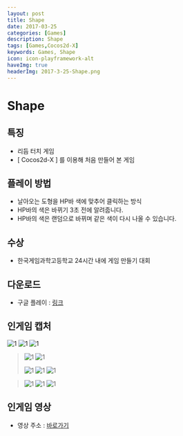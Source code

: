 ```yaml
---
layout: post
title: Shape
date: 2017-03-25
categories: [Games]
description: Shape
tags: [Games,Cocos2d-X]
keywords: Games, Shape
icon: icon-playframework-alt
haveImg: true
headerImg: 2017-3-25-Shape.png
---
```


# Shape

## 특징
- 리듬 터치 게임
- [ Cocos2d-X ] 를 이용해 처음 만들어 본 게임

## 플레이 방법
- 날아오는 도형을 HP바 색에 맞추어 클릭하는 방식
- HP바의 색은 바뀌기 3초 전에 알려줍니다.
- HP바의 색은 랜덤으로 바뀌며 같은 색이 다시 나올 수 있습니다.

## 수상
- 한국게임과학고등학교 24시간 내에 게임 만들기 대회

## 다운로드
- 구글 플레이 : [링크](https://play.google.com/store/apps/details?id=com.threekb.shape&hl=ko)

## 인게임 캡처
![1](https://lh3.googleusercontent.com/gd4sAGgkpi2BZ9RC9qYrjAFlwQxadPQZkih_hWjBX8TUxrQ67B2fYsDPznXJ44UiYd0=h900-rw)
![1](https://lh3.googleusercontent.com/vI4TLkELZQPH8KM2-1IcTbAYgwPddFybEhaxgDZ-mca-Lz07Ir4bvrPESmmcg7hUGpq3=h900-rw)
![1](https://lh3.googleusercontent.com/YI9zcM08FizKWrS2C4TB7-IyZX2AOIcA15oU0seeOCQmkKkUdgPek8I6pFv-yBjceg=h900-rw)
> ![1](http://postfiles12.naver.net/20150627_251/kyechan99_1435411920029p7Iz1_PNG/2.PNG?type=w1)
> ![1](http://postfiles11.naver.net/20150627_266/kyechan99_1435411920196NO0zf_PNG/3.PNG?type=w1)
>
> ![1](http://postfiles14.naver.net/20150627_141/kyechan99_1435412340511mTgfd_JPEG/7.png?type=w1)
> ![1](http://postfiles15.naver.net/20150627_142/kyechan99_1435412303736f3jAd_JPEG/2.png?type=w1)
> ![1](http://postfiles6.naver.net/20150627_277/kyechan99_1435412313204tuD5h_JPEG/3.png?type=w1)

> ![1](http://postfiles11.naver.net/20150627_90/kyechan99_14354123196176N7No_JPEG/4.png?type=w1)
> ![1](http://postfiles16.naver.net/20150627_95/kyechan99_1435412326667KPxpR_JPEG/5.png?type=w1)
> ![1](http://postfiles15.naver.net/20150627_190/kyechan99_1435412333960rXNF7_JPEG/6.png?type=w1)

## 인게임 영상
 - 영상 주소 : [바로가기](http://blog.naver.com/kyechan99/220406377159)
